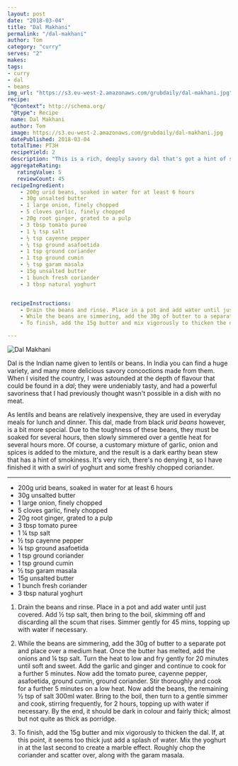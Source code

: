 ```yaml
---
layout: post
date: "2018-03-04"
title: "Dal Makhani"
permalink: "/dal-makhani"
author: Tom
category: "curry"
serves: "2"
makes:
tags:
- curry
- dal
- beans
img_url: "https://s3.eu-west-2.amazonaws.com/grubdaily/dal-makhani.jpg"
recipe:
 "@context": http://schema.org/
 "@type": Recipe
 name: Dal Makhani
 author: Tom
 image: https://s3.eu-west-2.amazonaws.com/grubdaily/dal-makhani.jpg
 datePublished: 2018-03-04
 totalTime: PT3H
 recipeYield: 2
 description: "This is a rich, deeply savory dal that's got a hint of smokiness."
 aggregateRating:
   ratingValue: 5
   reviewCount: 45
 recipeIngredient:
    - 200g urid beans, soaked in water for at least 6 hours
    - 30g unsalted butter
    - 1 large onion, finely chopped
    - 5 cloves garlic, finely chopped
    - 20g root ginger, grated to a pulp
    - 3 tbsp tomato puree
    - 1 ¼ tsp salt
    - ½ tsp cayenne pepper
    - ¼ tsp ground asafoetida
    - 1 tsp ground coriander
    - 1 tsp ground cumin
    - ½ tsp garam masala
    - 15g unsalted butter
    - 1 bunch fresh coriander
    - 3 tbsp natural yoghurt


 recipeInstructions:
    - Drain the beans and rinse. Place in a pot and add water until just covered. Add ½ tsp salt, then bring to the boil, skimming off and discarding all the scum that rises. Simmer gently for 45 mins, topping up with water if necessary.
    - While the beans are simmering, add the 30g of butter to a separate pot and place over a medium heat. Once the butter has melted, add the onions and ¼ tsp salt. Turn the heat to low and fry gently for 20 minutes until soft and sweet. Add the garlic and ginger and continue to cook for a further 5 minutes. Now add the tomato puree, cayenne pepper, asafoetida, ground cumin, ground coriander. Stir thoroughly and cook for a further 5 minutes on a low heat. Now add the beans, the remaining ½ tsp of salt 300ml water. Bring to the boil, then turn to a gentle simmer and cook, stirring frequently, for 2 hours, topping up with water if necessary. By the end, it should be dark in colour and fairly thick; almost but not quite as thick as porridge.
    - To finish, add the 15g butter and mix vigorously to thicken the dal. If, at this point, it seems too thick just add a splash of water. Mix the yoghurt in at the last second to create a marble effect. Roughly chop the coriander and scatter over, along with the garam masala.

---
```

<img src="https://s3.eu-west-2.amazonaws.com/grubdaily/dal-makhani.jpg" alt="Dal Makhani" />

Dal is the Indian name given to lentils or beans. In India you can find a huge variety, and many more delicious savory concoctions made from them. When I visited the country, I was astounded at the depth of flavour that could be found in  a _dal_; they were undeniably tasty, and had a powerful savoriness that I had previously thought wasn't possible in a dish with no meat.

As lentils and beans are relatively inexpensive, they are used in everyday meals for lunch and dinner. This dal, made from black _urid beans_ however, is a bit more special. Due to the toughness of these beans, they must be soaked for several hours, then slowly simmered over a gentle heat for several hours more. Of course, a customary mixture of garlic, onion and spices is added to the mixture, and the result is a dark earthy bean stew that has a hint of smokiness. It's very rich, there's no denying it, so I have finished it with a swirl of yoghurt and some freshly chopped coriander.

---
* 200g urid beans, soaked in water for at least 6 hours
* 30g unsalted butter
* 1 large onion, finely chopped
* 5 cloves garlic, finely chopped
* 20g root ginger, grated to a pulp
* 3 tbsp tomato puree
* 1 ¼ tsp salt
* ½ tsp cayenne pepper
* ¼ tsp ground asafoetida
* 1 tsp ground coriander
* 1 tsp ground cumin
* ½ tsp garam masala
* 15g unsalted butter
* 1 bunch fresh coriander
* 3 tbsp natural yoghurt

1. Drain the beans and rinse. Place in a pot and add water until just covered. Add ½ tsp salt, then bring to the boil, skimming off and discarding all the scum that rises. Simmer gently for 45 mins, topping up with water if necessary.

2. While the beans are simmering, add the 30g of butter to a separate pot and place over a medium heat. Once the butter has melted, add the onions and ¼ tsp salt. Turn the heat to low and fry gently for 20 minutes until soft and sweet. Add the garlic and ginger and continue to cook for a further 5 minutes. Now add the tomato puree, cayenne pepper, asafoetida, ground cumin, ground coriander. Stir thoroughly and cook for a further 5 minutes on a low heat. Now add the beans, the remaining ½ tsp of salt 300ml water. Bring to the boil, then turn to a gentle simmer and cook, stirring frequently, for 2 hours, topping up with water if necessary. By the end, it should be dark in colour and fairly thick; almost but not quite as thick as porridge.

2. To finish, add the 15g butter and mix vigorously to thicken the dal. If, at this point, it seems too thick just add a splash of water. Mix the yoghurt in at the last second to create a marble effect. Roughly chop the coriander and scatter over, along with the garam masala.
